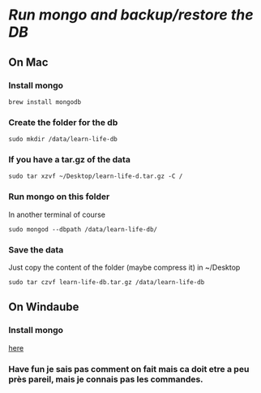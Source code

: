 # ***Run mongo and backup/restore the DB***

## On Mac

### Install mongo 

```
brew install mongodb
```

### Create the folder for the db

```
sudo mkdir /data/learn-life-db
```

### If you have a tar.gz of the data
```
sudo tar xzvf ~/Desktop/learn-life-d.tar.gz -C /
```

### Run mongo on this folder
In another terminal of course

```
sudo mongod --dbpath /data/learn-life-db/
```

### Save the data

Just copy the content of the folder (maybe compress it)
in ~/Desktop
```
sudo tar czvf learn-life-db.tar.gz /data/learn-life-db
```


## On Windaube

### Install mongo

[here](https://docs.mongodb.com/manual/tutorial/install-mongodb-on-windows/)

### Have fun je sais pas comment on fait mais ca doit etre a peu près pareil, mais je connais pas les commandes.
